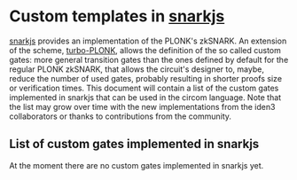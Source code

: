 # Custom templates in [snarkjs](../index.md#snarkjs)

[snarkjs](https://github.com/iden3/snarkjs) provides an implementation of the PLONK's zkSNARK. An extension of the scheme, [turbo-PLONK](https://docs.zkproof.org/pages/standards/accepted-workshop3/proposal-turbo_plonk.pdf), allows the definition of the so called custom gates: more general transition gates than the ones defined by default for the regular PLONK zkSNARK, that allows the circuit's designer to, maybe, reduce the number of used gates, probably resulting in shorter proofs size or verification times. This document will contain a list of the custom gates implemented in snarkjs that can be used in the circom language. Note that the list may grow over time with the new implementations from the iden3 collaborators or thanks to contributions from the community.

## List of custom gates implemented in snarkjs
At the moment there are no custom gates implemented in snarkjs yet.

